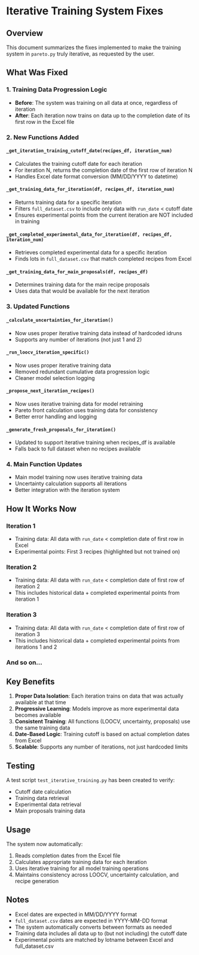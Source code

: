 # Iterative Training System Fixes

## Overview
This document summarizes the fixes implemented to make the training system in `pareto.py` truly iterative, as requested by the user.

## What Was Fixed

### 1. **Training Data Progression Logic**
- **Before**: The system was training on all data at once, regardless of iteration
- **After**: Each iteration now trains on data up to the completion date of its first row in the Excel file

### 2. **New Functions Added**

#### `_get_iteration_training_cutoff_date(recipes_df, iteration_num)`
- Calculates the training cutoff date for each iteration
- For iteration N, returns the completion date of the first row of iteration N
- Handles Excel date format conversion (MM/DD/YYYY to datetime)

#### `_get_training_data_for_iteration(df, recipes_df, iteration_num)`
- Returns training data for a specific iteration
- Filters `full_dataset.csv` to include only data with `run_date` < cutoff date
- Ensures experimental points from the current iteration are NOT included in training

#### `_get_completed_experimental_data_for_iteration(df, recipes_df, iteration_num)`
- Retrieves completed experimental data for a specific iteration
- Finds lots in `full_dataset.csv` that match completed recipes from Excel

#### `_get_training_data_for_main_proposals(df, recipes_df)`
- Determines training data for the main recipe proposals
- Uses data that would be available for the next iteration

### 3. **Updated Functions**

#### `_calculate_uncertainties_for_iteration()`
- Now uses proper iterative training data instead of hardcoded idruns
- Supports any number of iterations (not just 1 and 2)

#### `_run_loocv_iteration_specific()`
- Now uses proper iterative training data
- Removed redundant cumulative data progression logic
- Cleaner model selection logging

#### `_propose_next_iteration_recipes()`
- Now uses iterative training data for model retraining
- Pareto front calculation uses training data for consistency
- Better error handling and logging

#### `_generate_fresh_proposals_for_iteration()`
- Updated to support iterative training when recipes_df is available
- Falls back to full dataset when no recipes available

### 4. **Main Function Updates**
- Main model training now uses iterative training data
- Uncertainty calculation supports all iterations
- Better integration with the iteration system

## How It Works Now

### **Iteration 1**
- Training data: All data with `run_date` < completion date of first row in Excel
- Experimental points: First 3 recipes (highlighted but not trained on)

### **Iteration 2**
- Training data: All data with `run_date` < completion date of first row of iteration 2
- This includes historical data + completed experimental points from iteration 1

### **Iteration 3**
- Training data: All data with `run_date` < completion date of first row of iteration 3
- This includes historical data + completed experimental points from iterations 1 and 2

### **And so on...**

## Key Benefits

1. **Proper Data Isolation**: Each iteration trains on data that was actually available at that time
2. **Progressive Learning**: Models improve as more experimental data becomes available
3. **Consistent Training**: All functions (LOOCV, uncertainty, proposals) use the same training data
4. **Date-Based Logic**: Training cutoff is based on actual completion dates from Excel
5. **Scalable**: Supports any number of iterations, not just hardcoded limits

## Testing

A test script `test_iterative_training.py` has been created to verify:
- Cutoff date calculation
- Training data retrieval
- Experimental data retrieval
- Main proposals training data

## Usage

The system now automatically:
1. Reads completion dates from the Excel file
2. Calculates appropriate training data for each iteration
3. Uses iterative training for all model training operations
4. Maintains consistency across LOOCV, uncertainty calculation, and recipe generation

## Notes

- Excel dates are expected in MM/DD/YYYY format
- `full_dataset.csv` dates are expected in YYYY-MM-DD format
- The system automatically converts between formats as needed
- Training data includes all data up to (but not including) the cutoff date
- Experimental points are matched by lotname between Excel and full_dataset.csv
